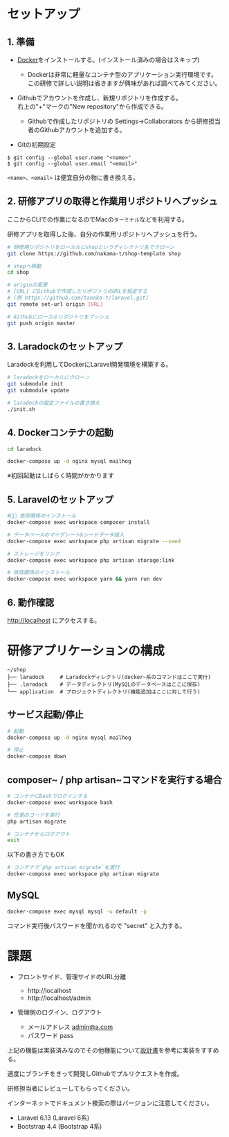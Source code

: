 # セットアップ

## 1. 準備

* [Docker](https://www.docker.com/docker-mac)をインストールする。(インストール済みの場合はスキップ)
  * Dockerは非常に軽量なコンテナ型のアプリケーション実行環境です。<br>
    この研修で詳しい説明は省きますが興味があれば調べてみてください。

* Githubでアカウントを作成し、新規リポジトリを作成する。<br>
  右上の"+"マークの"New repository"から作成できる。

  * Githubで作成したリポジトリの Settings->Collaborators から研修担当者のGithubアカウントを追加する。

* Gitの初期設定
```base
$ git config --global user.name "<name>"
$ git config --global user.email "<email>"
```
`<name>、<email>` は便宜自分の物に書き換える。

## 2. 研修アプリの取得と作業用リポジトリへプッシュ

ここからCLIでの作業になるのでMacの`ターミナル`などを利用する。

研修アプリを取得した後、自分の作業用リポジトリへプッシュを行う。

```bash
# 研修用リポジトリをローカルにshopというディレクトリ名でクローン
git clone https://github.com/nakama-t/shop-template shop

# shopへ移動
cd shop

# originの変更
# [URL] にGithubで作成したリポジトリのURLを指定する
# (例 https://github.com/tanaka-t/laravel.git)
git remote set-url origin [URL]

# Githubにローカルリポジトリをプッシュ 
git push origin master
```

## 3. Laradockのセットアップ

Laradockを利用してDockerにLaravel開発環境を構築する。

```bash
# laradockをローカルにクローン
git submodule init
git submodule update

# laradockの設定ファイルの書き換え
./init.sh
```

## 4. Dockerコンテナの起動

```bash
cd laradock

docker-compose up -d nginx mysql mailhog
```

※初回起動はしばらく時間がかかります

## 5. Laravelのセットアップ

```bash
# 依存関係のインストール
docker-compose exec workspace composer install

# データベースのマイグレート&シードデータ投入
docker-compose exec workspace php artisan migrate --seed

# ストレージをリンク
docker-compose exec workspace php artisan storage:link

# 依存関係のインストール
docker-compose exec workspace yarn && yarn run dev
```

## 6. 動作確認

[http://localhost](http://localhost) にアクセスする。


# 研修アプリケーションの構成

```
~/shop
├── laradock     # Laradockディレクトリ(docker~系のコマンドはここで実行)
├── .laradock    # データディレクトリ(MySQLのデータベースはここに保存)
└── application  # プロジェクトディレクトリ(機能追加はここに対して行う)
```

## サービス起動/停止

```bash
# 起動
docker-compose up -d nginx mysql mailhog

# 停止
docker-compose down
```

## composer~ / php artisan~コマンドを実行する場合


```bash
# コンテナにbashでログインする
docker-compose exec workspace bash

# 任意のコードを実行
php artisan migrate

# コンテナからログアウト
exit
```

以下の書き方でもOK

```bash
# コンテナで`php artisan migrate`を実行
docker-compose exec workspace php artisan migrate
```

## MySQL

```bash
docker-compose exec mysql mysql -u default -p
```

コマンド実行後パスワードを聞かれるので "secret" と入力する。


# 課題

* フロントサイド、管理サイドのURL分離
  * http://localhost
  * http://localhost/admin

* 管理側のログイン、ログアウト
  * メールアドレス admin@a.com
  * パスワード pass

上記の機能は実装済みなのでその他機能について[設計書](https://drive.google.com/drive/folders/1VFdG8qzfwZx5flaXMUbYZU_Xnvp7yPm5?usp=sharing)を参考に実装をすすめる。

適度にブランチをきって開発しGithubでプルリクエストを作成。

研修担当者にレビューしてもらってください。

インターネットでドキュメント検索の際はバージョンに注意してください。
* Laravel 6.13 (Laravel 6系)
* Bootstrap 4.4 (Bootstrap 4系)
